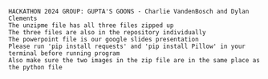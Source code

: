     HACKATHON 2024 GROUP: GUPTA'S GOONS - Charlie VandenBosch and Dylan Clements
    The unzipme file has all three files zipped up
    The three files are also in the repository individually
    The powerpoint file is our google slides presentation
    Please run 'pip install requests' and 'pip install Pillow' in your terminal before running program
    Also make sure the two images in the zip file are in the same place as the python file
